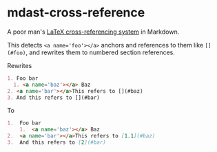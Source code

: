 # mdast-cross-reference

A poor man's [LaTeX cross-referencing system](https://en.wikibooks.org/wiki/LaTeX/Labels_and_Cross-referencing) in Markdown.

This detects `<a name='foo'></a>` anchors and references to them like
`[](#foo)`, and rewrites them to numbered section references.

Rewrites

```md
1. Foo bar
  1. <a name='baz'></a> Baz
2. <a name='bar'></a>This refers to [](#baz)
3. And this refers to [](#bar)
```

To

```md
1.  Foo bar
    1.  <a name='baz'></a> Baz
2.  <a name='bar'></a>This refers to [1.1](#baz)
3.  And this refers to [2](#bar)
```
